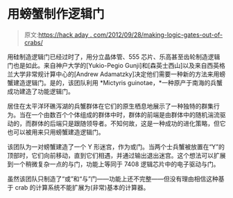 # 用螃蟹制作逻辑门

> 原文:[https://hack aday . com/2012/09/28/making-logic-gates-out-of-crabs/](https://hackaday.com/2012/09/28/making-logic-gates-out-of-crabs/)

用硅制造逻辑门已经过时了，用分立晶体管、555 芯片、乐高甚至齿轮制造逻辑门也是如此。来自神户大学的[Yukio-Pegio Gunji]和[森英士西山]以及来自西英格兰大学非常规计算中心的[Andrew Adamatzky]决定他们需要一种新的方法来用螃蟹建造逻辑门。是的，该团队利用 *Mictyris guinotae，*一种原产于南海的兵蟹成功建造了功能逻辑门。

居住在太平洋环礁泻湖的兵蟹群体在它们的原生栖息地展示了一种独特的群集行为。当在一个由数百个个体组成的群体中时，群体的前端是由群体中的随机湍流驱动的，而群体的后端只是跟随领导者。不知何故，这是一种成功的进化策略，但它也可以被用来只用螃蟹建造逻辑门。

该团队为一对螃蟹建造了一个 Y 形迷宫，作为或门。当两个士兵蟹被放置在“Y”的顶部时，它们向前移动，直到它们相遇，并通过输出退出迷宫。这个想法可以扩展到一个稍微复杂一点的与门，功能上等同于 7408 逻辑芯片中的电子驱动与门。

虽然该团队只制造了“或”和“与”门——功能上还不完整——但没有理由相信这种基于 crab 的计算系统不能扩展为(非常)基本的计算器。
